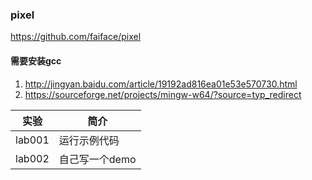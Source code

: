 ### pixel
https://github.com/faiface/pixel

#### 需要安装gcc
1. http://jingyan.baidu.com/article/19192ad816ea01e53e570730.html
2. https://sourceforge.net/projects/mingw-w64/?source=typ_redirect

|实验|简介|
|---|---|
|lab001|运行示例代码|
|lab002|自己写一个demo|